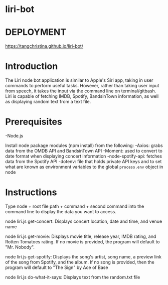 # liri-bot
# DEPLOYMENT
https://tangchristina.github.io/liri-bot/

# Introduction
The Liri node bot application is similar to Apple's Siri app, taking in user commands to perform useful tasks. However, rather than taking user input from speech, it takes the input via the command line on terminal/gitbash. Liri is capable of fetching IMDB, Spotify, BandsinTown information, as well as displaying random text from a text file. 

# Prerequisites
-Node.js

Install node package modules (npm install) from the following:
-Axios: grabs data from the OMDB API and BandsinTown API
-Moment: used to convert to date format when displaying concert information
-node-spotify-api: fetches data from the Spotify API
-dotenv: file that holds private API keys and to set what are known as environment variables to the global `process.env` object in node

# Instructions
Type node + root file path + command + second command into the command line to display the data you want to access.

node liri.js get-concert:
Displays concert location, date and time, and venue name

node liri.js get-movie:
Displays movie title, release year, IMDB rating, and Rotten Tomatoes rating. If no movie is provided, the program will default to "Mr. Nobody".

node liri.js get-spotify:
Displays the song's artist, song name, a preview link of the song from Spotify, and the album. If no song is provided, then the program will default to "The Sign" by Ace of Base

node liri.js do-what-it-says: 
Displays text from the random.txt file